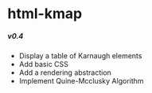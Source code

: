 # html-kmap

##### v0.4

- Display a table of Karnaugh elements
- Add basic CSS
- Add a rendering abstraction
- Implement Quine-Mcclusky Algorithm

